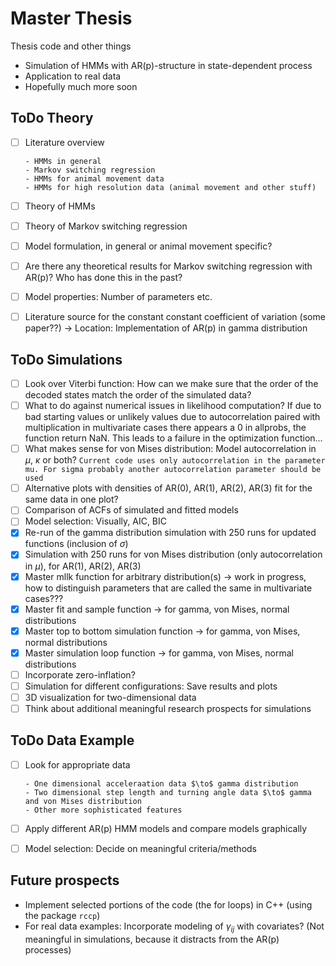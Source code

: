 # Master Thesis
Thesis code and other things

- Simulation of HMMs with AR(p)-structure in state-dependent process
- Application to real data
- Hopefully much more soon


## ToDo Theory
- [ ] Literature overview

      - HMMs in general
      - Markov switching regression 
      - HMMs for animal movement data
      - HMMs for high resolution data (animal movement and other stuff)
- [ ] Theory of HMMs
- [ ] Theory of Markov switching regression
- [ ] Model formulation, in general or animal movement specific?
- [ ] Are there any theoretical results for Markov switching regression with AR(p)? Who has done this in the past?
- [ ] Model properties: Number of parameters etc.
- [ ] Literature source for the constant constant coefficient of variation (some paper??) $\to$ Location: Implementation of AR(p) in gamma distribution

## ToDo Simulations
- [ ] Look over Viterbi function: How can we make sure that the order of the decoded states match the order of the simulated data? 
- [ ] What to do against numerical issues in likelihood computation? If due to bad starting values or unlikely values due to autocorrelation paired with multiplication in multivariate cases there appears a 0 in allprobs, the function return NaN. This leads to a failure in the optimization function...
- [ ] What makes sense for von Mises distribution: Model autocorrelation in $\mu$, $\kappa$ or both?
      ```
      Current code uses only autocorrelation in the parameter mu. For sigma probably another autocorrelation parameter should be used
      ```
- [ ] Alternative plots with densities of AR(0), AR(1), AR(2), AR(3) fit for the same data in one plot?
- [ ] Comparison of ACFs of simulated and fitted models
- [ ] Model selection: Visually, AIC, BIC
- [x] Re-run of the gamma distribution simulation with 250 runs for updated functions (inclusion of $\sigma$)
- [x] Simulation with 250 runs for von Mises distribution (only autocorrelation in $\mu$), for AR(1), AR(2), AR(3)
- [x] Master mllk function for arbitrary distribution(s) $\to$ work in progress, how to distinguish parameters that are called the same in multivariate cases???
- [x] Master fit and sample function $\to$ for gamma, von Mises, normal distributions
- [x] Master top to bottom simulation function $\to$ for gamma, von Mises, normal distributions
- [x] Master simulation loop function $\to$ for gamma, von Mises, normal distributions
- [ ] Incorporate zero-inflation?
- [ ] Simulation for different configurations: Save results and plots
- [ ] 3D visualization for two-dimensional data
- [ ] Think about additional meaningful research prospects for simulations

## ToDo Data Example
- [ ] Look for appropriate data

      - One dimensional acceleraation data $\to$ gamma distribution
      - Two dimensional step length and turning angle data $\to$ gamma and von Mises distribution
      - Other more sophisticated features
- [ ] Apply different AR(p) HMM models and compare models graphically
- [ ] Model selection: Decide on meaningful criteria/methods


## Future prospects

- Implement selected portions of the code (the for loops) in C++ (using the package ```rccp```)
- For real data examples: Incorporate modeling of $\gamma_{ij}$ with covariates? (Not meaningful in simulations, because it distracts from the AR(p) processes)
